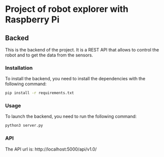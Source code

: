 # Project of robot explorer with Raspberry Pi 

## Backed
This is the backend of the project. It is a REST API that allows to control the robot and to get the data from the sensors.

### Installation
To install the backend, you need to install the dependencies with the following command:
```bash
pip install -r requirements.txt
```

### Usage
To launch the backend, you need to run the following command:
```bash
python3 server.py
```

### API
The API url is: http://localhost:5000/api/v1.0/

